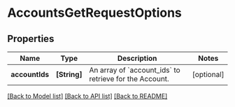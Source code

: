 # AccountsGetRequestOptions

## Properties
Name | Type | Description | Notes
------------ | ------------- | ------------- | -------------
**accountIds** | **[String]** | An array of &#x60;account_ids&#x60; to retrieve for the Account. | [optional] 

[[Back to Model list]](../README.md#documentation-for-models) [[Back to API list]](../README.md#documentation-for-api-endpoints) [[Back to README]](../README.md)


